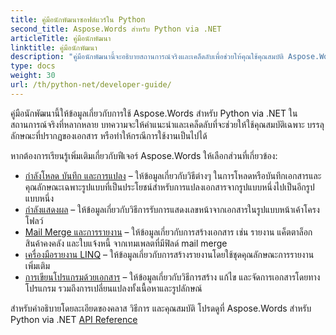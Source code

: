 ```yaml
---
title: คู่มือนักพัฒนาซอฟต์แวร์ใน Python
second_title: Aspose.Words สำหรับ Python via .NET
articleTitle: คู่มือนักพัฒนา
linktitle: คู่มือนักพัฒนา
description: "คู่มือนักพัฒนานี้จะอธิบายสถานการณ์จริงและเคล็ดลับเพื่อช่วยให้คุณใช้คุณสมบัติ Aspose.Words สำหรับ Python via .NET ที่เฉพาะเจาะจง บรรลุลักษณะที่ปรากฏของเอกสาร หรือทำให้กรณีการใช้งานเป็นไปได้"
type: docs
weight: 30
url: /th/python-net/developer-guide/
---
```


คู่มือนักพัฒนานี้ให้ข้อมูลเกี่ยวกับการใช้ Aspose.Words สำหรับ Python via .NET ในสถานการณ์จริงที่หลากหลาย บทความจะให้คำแนะนำและเคล็ดลับที่จะช่วยให้ใช้คุณสมบัติเฉพาะ บรรลุลักษณะที่ปรากฏของเอกสาร หรือทำให้กรณีการใช้งานเป็นไปได้

หากต้องการเรียนรู้เพิ่มเติมเกี่ยวกับฟีเจอร์ Aspose.Words ให้เลือกส่วนที่เกี่ยวข้อง:

- [กำลังโหลด บันทึก และการแปลง](/words/th/python-net/loading-saving-and-converting/) – ให้ข้อมูลเกี่ยวกับวิธีต่างๆ ในการโหลดหรือบันทึกเอกสารและคุณลักษณะเฉพาะรูปแบบที่เป็นประโยชน์สำหรับการแปลงเอกสารจากรูปแบบหนึ่งไปเป็นอีกรูปแบบหนึ่ง
- [กำลังแสดงผล](/words/th/python-net/rendering/) – ให้ข้อมูลเกี่ยวกับวิธีการรับการแสดงเลขหน้าจากเอกสารในรูปแบบหน้าเค้าโครงโฟลว์
- [Mail Merge และการรายงาน](/words/python-net/mail-merge-and-reporting/) – ให้ข้อมูลเกี่ยวกับการสร้างเอกสาร เช่น รายงาน แค็ตตาล็อก สินค้าคงคลัง และใบแจ้งหนี้ จากเทมเพลตที่มีฟิลด์ mail merge
- [เครื่องมือรายงาน LINQ](/words/python-net/linq-reporting-engine/) – ให้ข้อมูลเกี่ยวกับการสร้างรายงานโดยใช้ชุดคุณลักษณะการรายงานเพิ่มเติม
- [การเขียนโปรแกรมด้วยเอกสาร](/words/th/python-net/programming-with-documents/) – ให้ข้อมูลเกี่ยวกับวิธีการสร้าง แก้ไข และจัดการเอกสารโดยทางโปรแกรม รวมถึงการเปลี่ยนแปลงทั้งเนื้อหาและรูปลักษณ์

สำหรับคำอธิบายโดยละเอียดของคลาส วิธีการ และคุณสมบัติ โปรดดูที่ Aspose.Words สำหรับ Python via .NET [API Reference](https://reference.aspose.com/words/python-net/)
